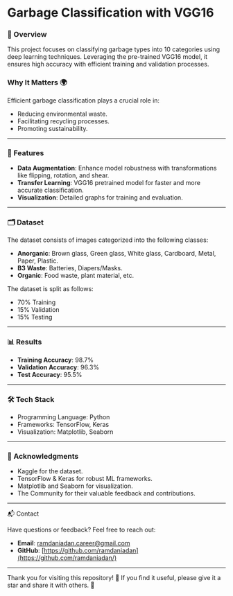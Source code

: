 # Garbage Classification with VGG16

### 🌟 Overview

This project focuses on classifying garbage types into 10 categories using deep learning techniques. Leveraging the pre-trained VGG16 model, it ensures high accuracy with efficient training and validation processes.

### Why It Matters 🌍

Efficient garbage classification plays a crucial role in:
- Reducing environmental waste.
- Facilitating recycling processes.
- Promoting sustainability.

---

### 🚀 Features

- **Data Augmentation**: Enhance model robustness with transformations like flipping, rotation, and shear.
- **Transfer Learning**: VGG16 pretrained model for faster and more accurate classification.
- **Visualization**: Detailed graphs for training and evaluation.

---

### 🗂️ Dataset

The dataset consists of images categorized into the following classes:
- **Anorganic**: Brown glass, Green glass, White glass, Cardboard, Metal, Paper, Plastic.
- **B3 Waste**: Batteries, Diapers/Masks.
- **Organic**: Food waste, plant material, etc.

The dataset is split as follows:
- 70% Training
- 15% Validation
- 15% Testing

---

### 📊 Results

- **Training Accuracy**: 98.7%
- **Validation Accuracy**: 96.3%
- **Test Accuracy**: 95.5%

---

### 🛠️ Tech Stack

- Programming Language: Python
- Frameworks: TensorFlow, Keras
- Visualization: Matplotlib, Seaborn

---

### 🙌 Acknowledgments

- Kaggle for the dataset.
- TensorFlow & Keras for robust ML frameworks.
- Matplotlib and Seaborn for visualization.
- The Community for their valuable feedback and contributions.

---

📬 Contact

Have questions or feedback? Feel free to reach out:
- **Email**: ramdaniadan.career@gmail.com
- **GitHub**: [https://github.com/ramdaniadan](https://github.com/ramdaniadan/)

---

Thank you for visiting this repository! 🌟 If you find it useful, please give it a star and share it with others. 🙌
